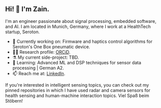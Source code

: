 ## Hi! 👋 I'm Zain.

I'm an engineer passionate about signal processing, embedded software, and AI. I am located in Munich, Germany, where I work at a HealthTech startup, Seroton.

- 🔭 Currently working on: Firmware and haptics control algorithms for Seroton's One Box pneumatic device.
- 🧑‍🔬 Research profile: [ORCiD](https://orcid.org/0009-0007-4853-8888).
- ⚗️ My current side-project: TBD.
- 🌱 Learning: Advanced ML and DSP techniques for sensor data processing | German A2.
- 📫 Reach me at: [LinkedIn](https://www.linkedin.com/).

If you're interested in intelligent sensing topics, you can check out my pinned repositories in which I have used radar and camera sensors for health sensing and human-machine interaction topics. Viel Spaß beim Stöbern!

<!--
**zainamir-98/zainamir-98** is a ✨ _special_ ✨ repository because its `README.md` (this file) appears on your GitHub profile.

Here are some ideas to get you started:

- 🔭 I’m currently working on ...
- 🌱 I’m currently learning ...
- 👯 I’m looking to collaborate on ...
- 🤔 I’m looking for help with ...
- 💬 Ask me about ...
- 📫 How to reach me: ...
- 😄 Pronouns: ...
- ⚡ Fun fact: ...
-->
